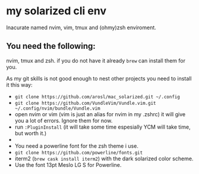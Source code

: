 # my solarized cli env
Inacurate named nvim, vim, tmux and (ohmy)zsh enviroment.  

## You need the following:
nvim, tmux and zsh. if you do not have it already `brew` can install them for you.

As my git skills is not good enough to nest other projects you need to install it this way:
* `git clone https://github.com/arosl/mac_solarized.git ~/.config`
* `git clone https://github.com/VundleVim/Vundle.vim.git ~/.config/nvim/bundle/Vundle.vim`
* open nvim or vim (vim is just an alias for nvim in my .zshrc) it will give you a lot of errors. Ignore them for now.
* run `:PluginInstall` (it will take some time espesially YCM will take time, but worth it.)
* 
* You need a powerline font for the zsh theme i use. 
* `git clone https://github.com/powerline/fonts.git`
* iterm2 (`brew cask install iterm2`) with the dark solarized color scheme. 
* Use the font 13pt Meslo LG S for Powerline.
